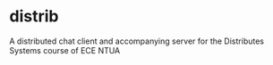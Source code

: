 # distrib
A distributed chat client and accompanying server for the Distributes Systems course of ECE NTUA
